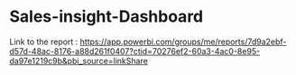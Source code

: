 # Sales-insight-Dashboard
Link to the report : https://app.powerbi.com/groups/me/reports/7d9a2ebf-d57d-48ac-8176-a88d261f0407?ctid=70276ef2-60a3-4ac0-8e95-da97e1219c9b&pbi_source=linkShare
